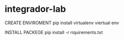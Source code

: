 # integrador-lab
CREATE ENVIROMENT
pip install virtualenv
viertual env

INSTALL  PACKEGE
pip install -r riquirements.txt
